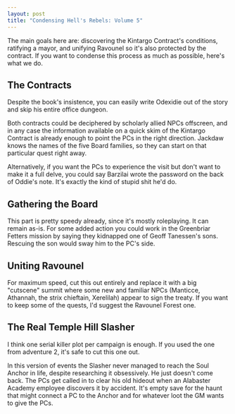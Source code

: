 ```yaml
---
layout: post
title: "Condensing Hell's Rebels: Volume 5"
---
```


The main goals here are: discovering the Kintargo Contract's conditions,
ratifying a mayor, and unifying Ravounel so it's also protected by the
contract. If you want to condense this process as much as possible, here's what
we do.

## The Contracts

Despite the book's insistence, you can easily write Odexidie out of the story
and skip his entire office dungeon.

Both contracts could be deciphered by scholarly allied NPCs offscreen, and in
any case the information available on a quick skim of the Kintargo Contract is
already enough to point the PCs in the right direction. Jackdaw knows the names
of the five Board families, so they can start on that particular quest right
away.

Alternatively, if you want the PCs to experience the visit but don't want to
make it a full delve, you could say Barzilai wrote the password on the back of
Oddie's note. It's exactly the kind of stupid shit he'd do.

## Gathering the Board

This part is pretty speedy already, since it's mostly roleplaying. It can remain
as-is. For some added action you could work in the Greenbriar Fetters mission by
saying they kidnapped one of Geoff Tanessen's sons. Rescuing the son would sway
him to the PC's side.

## Uniting Ravounel

For maximum speed, cut this out entirely and replace it with a big "cutscene"
summit where some new and familiar NPCs (Manticce, Athannah, the strix
chieftain, Xerelilah) appear to sign the treaty. If you want to keep some of the
quests, I'd suggest the Ravounel Forest one.

## The Real Temple Hill Slasher

I think one serial killer plot per campaign is enough. If you used the one from
adventure 2, it's safe to cut this one out.

In this version of events the Slasher never managed to reach the Soul Anchor in
life, despite researching it obsessively. He just doesn't come back. The PCs get
called in to clear his old hideout when an Alabaster Academy employee discovers
it by accident. It's empty save for the haunt that might connect a PC to the
Anchor and for whatever loot the GM wants to give the PCs.
